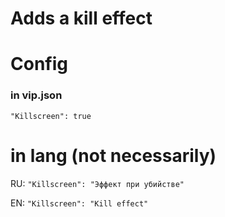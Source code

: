 # Adds a kill effect

# Config

### in vip.json
`"Killscreen": true`

# in lang (not necessarily)

RU: `"Killscreen": "Эффект при убийстве"`

EN: `"Killscreen": "Kill effect"`